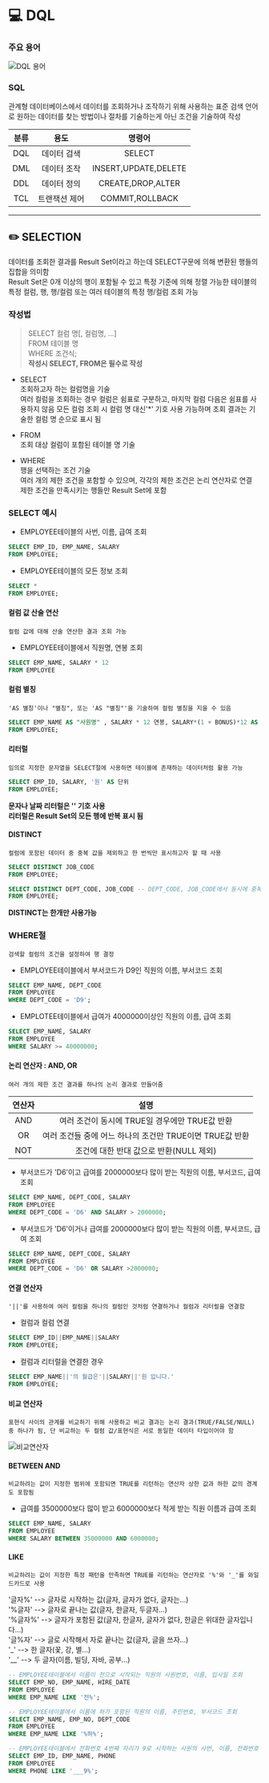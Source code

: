 # 💻 DQL

### 주요 용어

![DQL 용어](https://user-images.githubusercontent.com/105089699/184794846-6b6c784e-4c24-4910-9950-edc0bad0f52b.png)

### SQL

관계형 데이터베이스에서 데이터를 조회하거나 조작하기 위해 사용하는 표준 검색 언어로 원하는 데이터를 찾는 방법이나 절차를 기술하는게 아닌 조건을 기술하여 작성

| 분류 |     용도      |        명령어        |
| :--: | :-----------: | :------------------: |
| DQL  |  데이터 검색  |        SELECT        |
| DML  |  데이터 조작  | INSERT,UPDATE,DELETE |
| DDL  |  데이터 정의  |  CREATE,DROP,ALTER   |
| TCL  | 트랜잭션 제어 |   COMMIT,ROLLBACK    |

---

## ✏️ SELECTION

데이터를 조회한 결과를 Result Set이라고 하는데 SELECT구문에 의해 변환된 행들의 집합을 의미함  
Result Set은 0개 이상의 행이 포함될 수 있고 특정 기준에 의해 정렬 가능한 테이블의 특정 컬럼, 행, 행/컬럼 또는 여러 테이블의 특정 행/컬럼 조회 가능

### 작성법

> SELECT 컬럼 명[, 컬럼명, ...]  
> FROM 테이블 명  
> WHERE 조건식;  
> **작성시 SELECT, FROM은 필수로 작성**

- SELECT  
  조회하고자 하는 컬럼명을 기술  
  여러 컬럼을 조회하는 경우 컬럼은 쉼표로 구분하고, 마지막 컬럼 다음은 쉼표를 사용하지 않음 모든 컬럼 조회 시 컬럼 명 대신'\*' 기호 사용 가능하며 조회 결과는 기술한 컬럼 명 순으로 표시 됨

- FROM  
  조회 대상 컬럼이 포함된 테이블 명 기술

- WHERE  
  행을 선택하는 조건 기술  
  여러 개의 제한 조건을 포함할 수 있으며, 각각의 제한 조건은 논리 연산자로 연결  
  제한 조건을 만족시키는 행들만 Result Set에 포함

### SELECT 예시

- EMPLOYEE테이블의 사번, 이름, 급여 조회

```SQL
SELECT EMP_ID, EMP_NAME, SALARY
FROM EMPLOYEE;
```

- EMPLOYEE테이블의 모든 정보 조회

```SQL
SELECT *
FROM EMPLOYEE;
```

#### 컬럼 값 산술 연산

`컬럼 값에 대해 산술 연산한 결과 조회 가능`

- EMPLOYEE테이블에서 직원명, 연봉 조회

```SQL
SELECT EMP_NAME, SALARY * 12
FROM EMPLOYEE
```

#### 컬럼 별칭

`'AS 별칭'이나 "별칭", 또는 'AS "별칭"'을 기술하여 컬럼 별칭을 지을 수 있음`

```SQL
SELECT EMP_NAME AS "사원명" , SALARY * 12 연봉, SALARY*(1 + BONUS)*12 AS "보너스가 포함된 연봉"
FROM EMPLOYEE;
```

#### 리터럴

`임의로 지정한 문자열을 SELECT절에 사용하면 테이블에 존재하는 데이터처럼 활용 가능`

```SQL
SELECT EMP_ID, SALARY, '원' AS 단위
FROM EMPLOYEE;
```

**문자나 날짜 리터럴은 '' 기호 사용  
리터럴은 Result Set의 모든 행에 반복 표시 됨**

#### DISTINCT

`컬럼에 포함된 데이터 중 중복 값을 제외하고 한 번씩만 표시하고자 할 때 사용`

```SQL
SELECT DISTINCT JOB_CODE
FROM EMPLOYEE;
```

```SQL
SELECT DISTINCT DEPT_CODE, JOB_CODE -- DEPT_CODE, JOB_CODE에서 동시에 중복되는 것만 제거
FROM EMPLOYEE;
```

**DISTINCT는 한개만 사용가능**

### WHERE절

`검색할 컬럼의 조건을 설정하여 행 결정`

- EMPLOYEE테이블에서 부서코드가 D9인 직원의 이름, 부서코드 조회

```SQL
SELECT EMP_NAME, DEPT_CODE
FROM EMPLOYEE
WHERE DEPT_CODE = 'D9';
```

- EMPLOTEE테이블에서 급여가 4000000이상인 직원의 이름, 급여 조회

```SQL
SELECT EMP_NAME, SALARY
FROM EMPLOYEE
WHERE SALARY >= 40000000;
```

#### 논리 연산자 : AND, OR

`여러 개의 제한 조건 결과를 하나의 논리 결과로 만들어줌`

| 연산자 |                           설명                           |
| :----: | :------------------------------------------------------: |
|  AND   |      여러 조건이 동시에 TRUE일 경우에만 TRUE값 반환      |
|   OR   | 여러 조건들 중에 어느 하나의 조건만 TRUE이면 TRUE값 반환 |
|  NOT   |         조건에 대한 반대 값으로 반환(NULL 제외)          |

- 부서코드가 'D6'이고 급여를 2000000보다 많이 받는 직원의 이름, 부서코드, 급여 조회

```SQL
SELECT EMP_NAME, DEPT_CODE, SALARY
FROM EMPLOYEE
WHERE DEPT_CODE = 'D6' AND SALARY > 2000000;
```

- 부서코드가 'D6'이거나 급여를 2000000보다 많이 받는 직원의 이름, 부서코드, 급여 조회

```SQL
SELECT EMP_NAME, DEPT_CODE, SALARY
FROM EMPLOYEE
WHERE DEPT_CODE = 'D6' OR SALARY >2000000;
```

#### 연결 연산자

`'||'를 사용하여 여러 컬럼을 하나의 컬럼인 것처럼 연결하거나 컬럼과 리터럴을 연결함`

- 컬럼과 컬럼 연결

```SQL
SELECT EMP_ID||EMP_NAME||SALARY
FROM EMPLOYEE;
```

- 컬럼과 리터럴을 연결한 경우

```SQL
SELECT EMP_NAME||'의 월급은'||SALARY||'원 입니다.'
FROM EMPLOYEE;
```

#### 비교 연산자

`표현식 사이의 관계를 비교하기 위해 사용하고 비교 결과는 논리 결과(TRUE/FALSE/NULL) 중 하나가 됨, 단 비교하는 두 컬럼 값/표현식은 서로 동일한 데이터 타입이어야 함`

![비교연산자](https://user-images.githubusercontent.com/105089699/184817171-a6285d08-42c2-4166-b5e8-2e852a893486.png)

#### BETWEEN AND

`비교하려는 값이 지정한 범위에 포함되면 TRUE를 리턴하는 연산자 상한 값과 하한 값의 경계도 포함됨`

- 급여를 3500000보다 많이 받고 6000000보다 적게 받는 직원 이름과 급여 조회

```SQL
SELECT EMP_NAME, SALARY
FROM EMPLOYEE
WHERE SALARY BETWEEN 35000000 AND 6000000;
```

#### LIKE

`비교하려는 값이 지정한 특정 패턴을 만족하면 TRUE를 리턴하는 연산자로 '%'와 '_'를 와일드카드로 사용`

'글자%' --> 글자로 시작하는 값(글자, 글자가 없다, 글자는...)  
'%글자' --> 글자로 끝나는 값(글자, 한글자, 두글자...)  
'%글자%' --> 글자가 포함된 값(글자, 한글자, 글자가 없다, 한글은 위대한 글자입니다...)  
'글%자' --> 글로 시작해서 자로 끝나는 값(글자, 글을 쓰자...)  
'\_' --> 한 글자(꽃, 강, 별...)  
'\_\_' --> 두 글자(이름, 빌딩, 자바, 공부...)

```SQL
-- EMPLOYEE테이블에서 이름이 전으로 시작되는 직원의 사원번호, 이름, 입사일 조회
SELECT EMP_NO, EMP_NAME, HIRE_DATE
FROM EMPLOYEE
WHERE EMP_NAME LIKE '전%';

-- EMPLOYEE테이블에서 이름에 하가 포함된 직원의 이름, 주민번호, 부서코드 조회
SELECT EMP_NAME, EMP_NO, DEPT_CODE
FROM EMPLOYEE
WHERE EMP_NAME LIKE '%하%';

-- EMPLOYEE테이블에서 전화번호 4번째 자리가 9로 시작하는 사원의 사번, 이름, 전화번호 조회
SELECT EMP_ID, EMP_NAME, PHONE
FROM EMPLOYEE
WHERE PHONE LIKE '___9%';
```
